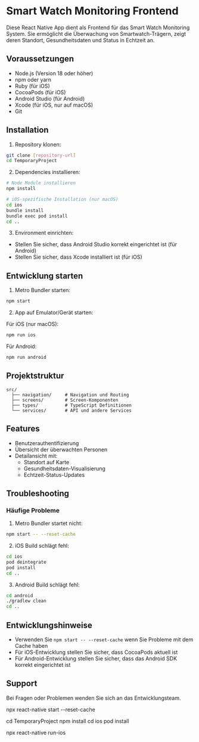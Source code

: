 # Smart Watch Monitoring Frontend

Diese React Native App dient als Frontend für das Smart Watch Monitoring System. Sie ermöglicht die Überwachung von Smartwatch-Trägern, zeigt deren Standort, Gesundheitsdaten und Status in Echtzeit an.

## Voraussetzungen

- Node.js (Version 18 oder höher)
- npm oder yarn
- Ruby (für iOS)
- CocoaPods (für iOS)
- Android Studio (für Android)
- Xcode (für iOS, nur auf macOS)
- Git

## Installation

1. Repository klonen:
```bash
git clone [repository-url]
cd TemporaryProject
```

2. Dependencies installieren:
```bash
# Node Module installieren
npm install

# iOS-spezifische Installation (nur macOS)
cd ios
bundle install
bundle exec pod install
cd ..
```

3. Environment einrichten:
- Stellen Sie sicher, dass Android Studio korrekt eingerichtet ist (für Android)
- Stellen Sie sicher, dass Xcode installiert ist (für iOS)

## Entwicklung starten

1. Metro Bundler starten:
```bash
npm start
```

2. App auf Emulator/Gerät starten:

Für iOS (nur macOS):
```bash
npm run ios
```

Für Android:
```bash
npm run android
```

## Projektstruktur

```
src/
  ├── navigation/     # Navigation und Routing
  ├── screens/        # Screen-Komponenten
  ├── types/          # TypeScript Definitionen
  └── services/       # API und andere Services
```

## Features

- Benutzerauthentifizierung
- Übersicht der überwachten Personen
- Detailansicht mit:
  - Standort auf Karte
  - Gesundheitsdaten-Visualisierung
  - Echtzeit-Status-Updates

## Troubleshooting

### Häufige Probleme

1. Metro Bundler startet nicht:
```bash
npm start -- --reset-cache
```

2. iOS Build schlägt fehl:
```bash
cd ios
pod deintegrate
pod install
cd ..
```

3. Android Build schlägt fehl:
```bash
cd android
./gradlew clean
cd ..
```

## Entwicklungshinweise

- Verwenden Sie `npm start -- --reset-cache` wenn Sie Probleme mit dem Cache haben
- Für iOS-Entwicklung stellen Sie sicher, dass CocoaPods aktuell ist
- Für Android-Entwicklung stellen Sie sicher, dass das Android SDK korrekt eingerichtet ist

## Support

Bei Fragen oder Problemen wenden Sie sich an das Entwicklungsteam.

npx react-native start --reset-cache

cd TemporaryProject
npm install
cd ios
pod install

npx react-native run-ios